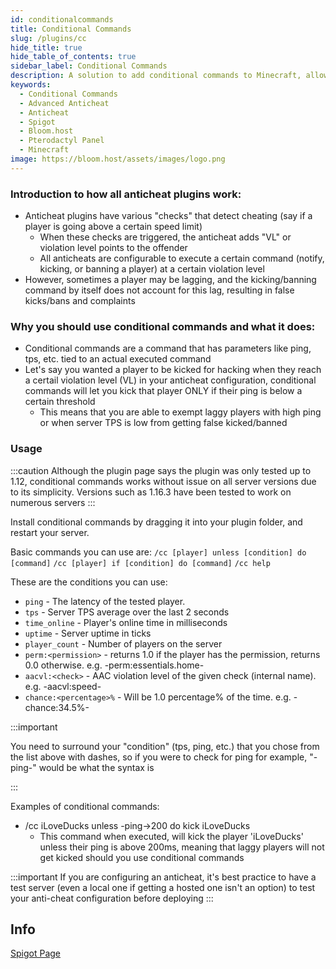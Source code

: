 ```yaml
---
id: conditionalcommands
title: Conditional Commands
slug: /plugins/cc
hide_title: true
hide_table_of_contents: true
sidebar_label: Conditional Commands
description: A solution to add conditional commands to Minecraft, allowing more configurability with automated actions
keywords:
  - Conditional Commands
  - Advanced Anticheat
  - Anticheat
  - Spigot
  - Bloom.host
  - Pterodactyl Panel
  - Minecraft
image: https://bloom.host/assets/images/logo.png
---
```


### Introduction to how all anticheat plugins work:
- Anticheat plugins have various "checks" that detect cheating (say if a player is going above a certain speed limit)
  - When these checks are triggered, the anticheat adds "VL" or violation level points to the offender
  - All anticheats are configurable to execute a certain command (notify, kicking, or banning a player) at a certain violation level
- However, sometimes a player may be lagging, and the kicking/banning command by itself does not account for this lag, resulting in false kicks/bans and complaints

### Why you should use conditional commands and what it does:
- Conditional commands are a command that has parameters like ping, tps, etc. tied to an actual executed command
- Let's say you wanted a player to be kicked for hacking when they reach a certail violation level (VL) in your anticheat configuration, conditional commands will let you kick that player ONLY if their ping is below a certain threshold
  - This means that you are able to exempt laggy players with high ping or when server TPS is low from getting false kicked/banned

### Usage
:::caution
Although the plugin page says the plugin was only tested up to 1.12, conditional commands works without issue on all server versions due to its simplicity. Versions such as 1.16.3 have been tested to work on numerous servers
:::

Install conditional commands by dragging it into your plugin folder, and restart your server.

Basic commands you can use are:
`/cc [player] unless [condition] do [command]`
`/cc [player] if [condition] do [command]`
`/cc help`

These are the conditions you can use:
- `ping` - The latency of the tested player.
- `tps` - Server TPS average over the last 2 seconds
- `time_online` - Player's online time in milliseconds
- `uptime` - Server uptime in ticks
- `player_count` - Number of players on the server
- `perm:<permission>` - returns 1.0 if the player has the permission, returns 0.0 otherwise. e.g. -perm:essentials.home-
- `aacvl:<check>` - AAC violation level of the given check (internal name). e.g. -aacvl:speed-
- `chance:<percentage>%` - Will be 1.0 percentage% of the time. e.g. -chance:34.5%-

:::important

You need to surround your "condition" (tps, ping, etc.) that you chose from the list above with dashes, so if you were to check for ping for example, "-ping-" would be what the syntax is

:::

Examples of conditional commands:
- /cc iLoveDucks unless -ping->200 do kick iLoveDucks
  - This command when executed, will kick the player 'iLoveDucks' unless their ping is above 200ms, meaning that laggy players will not get kicked should you use conditional commands

:::important
If you are configuring an anticheat, it's best practice to have a test server (even a local one if getting a hosted one isn't an option) to test your anti-cheat configuration before deploying 
:::

## Info

[Spigot Page](https://www.spigotmc.org/resources/conditionalcommands.14295/) 
